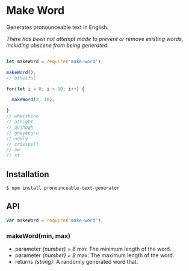 # Make Word

Generates pronounceable text in English.

*There has been not attempt made to prevent or remove existing words, including obscene from being generated.*

```javascript

let makeWord = require('make-word');

makeWord();
// otheiful

for(let i = 0; i < 10; i++) {

  makeWord(2, 10);

}
// wheiskine
// athight
// qujhogh
// gheyeegru
// uquly
// criespell
// aw
// st
```

## Installation
```
$ npm install pronounceable-text-generator
```
## API
```javascript
var makeWord = require('make-word');
```
### makeWord(min, max)
- parameter *{number} = 8* min: The minimum length of the word.
- parameter *{number} = 8* max: The maximum length of the word.
- returns *{string}*: A randomly generated word that.
